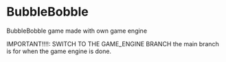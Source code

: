 # BubbleBobble
BubbleBobble game made with own game engine

IMPORTANT!!!!: SWITCH TO THE GAME_ENGINE BRANCH
the main branch is for when the game engine is done.
